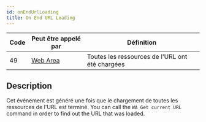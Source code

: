 ```yaml
---
id: onEndUrlLoading
title: On End URL Loading
---
```


| Code | Peut être appelé par                        | Définition                                      |
| ---- | ------------------------------------------- | ----------------------------------------------- |
| 49   | [Web Area](FormObjects/webArea_overview.md) | Toutes les ressources de l'URL ont été chargées |

## Description

Cet événement est généré une fois que le chargement de toutes les ressources de l'URL est terminé. You can call the `WA Get current URL` command in order to find out the URL that was loaded.
